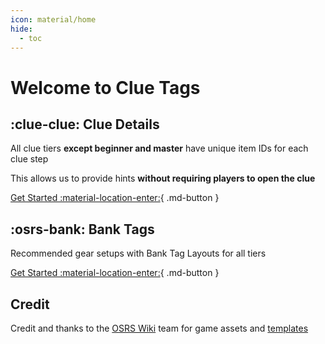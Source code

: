 ```yaml
---
icon: material/home
hide:
  - toc
---
```


# Welcome to Clue Tags

## :clue-clue: Clue Details

All clue tiers **except beginner and master** have unique item IDs for each clue step

This allows us to provide hints **without requiring players to open the clue**

[Get Started :material-location-enter:](items/index.md){ .md-button }

## :osrs-bank: Bank Tags

Recommended gear setups with Bank Tag Layouts for all tiers

[Get Started :material-location-enter:](bank/index.md){ .md-button }

## Credit

Credit and thanks to the [OSRS Wiki](https://oldschool.runescape.wiki) team for game assets and [templates](https://oldschool.runescape.wiki/w/Category:Lua-based_templates)